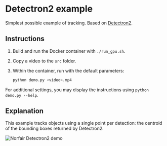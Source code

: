 # Detectron2 example

Simplest possible example of tracking. Based on [Detectron2](https://github.com/facebookresearch/detectron2).

## Instructions

1. Build and run the Docker container with `./run_gpu.sh`.
2. Copy a video to the `src` folder.
3. Within the container, run with the default parameters:

    ```bash
    python demo.py <video>.mp4
    ```

For additional settings, you may display the instructions using `python demo.py --help`.

## Explanation

This example tracks objects using a single point per detection: the centroid of the bounding boxes returned by Detectron2.

![Norfair Detectron2 demo](../../docs/traffic.gif)
